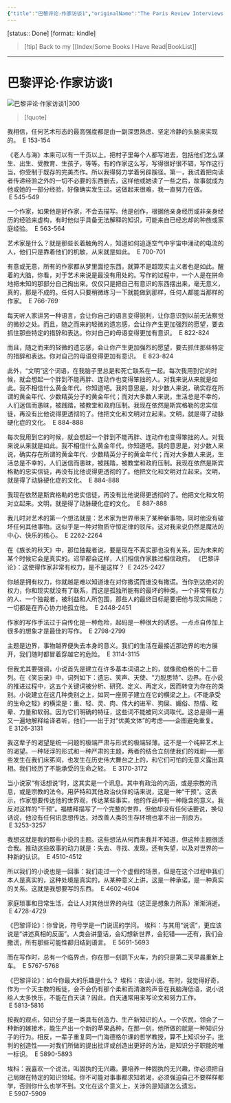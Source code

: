 ```yaml
---
{"title":"巴黎评论·作家访谈1","originalName":"The Paris Review Interviews Vol.1","author":"[美]《巴黎评论》编辑部","transAuthor":"黄昱宁 等","publisher":"人民文学出版社","rating":9,"RelatedBooks":"小说机杼,漫长的星期六,文学讲稿,不负责任的自我,最接近生活的事物,小于一,内心活动,小说课,天真的和感伤的小说家,加西亚·马尔克斯访谈录","ISBN":9787020074020,"type":"ReadNote","link":"https://book.douban.com/subject/6712407","cover":"https://img9.doubanio.com/view/subject/l/public/s7019839.jpg","pages":380,"publishDate":"2012-2","EndDate":"2021-08-08","alias":null,"pageprogress":null,"banner_icon":"📖","banner":"https://img9.doubanio.com/view/subject/l/public/s7019839.jpg","dg-publish":true,"permalink":"/BookNotes/巴黎评论·作家访谈1/","dgPassFrontmatter":true,"noteIcon":""}
---
```


[status:: Done]
[format:: kindle]

>[!tip] Back to my [[Index/Some Books I Have Read\|BookList]]

---
# 巴黎评论·作家访谈1

![巴黎评论·作家访谈1|300](https://img9.doubanio.com/view/subject/l/public/s7019839.jpg)

>[!quote]

我相信，任何艺术形态的最高强度都是由一副深思熟虑、坚定冷静的头脑来实现的。
 E 153-154   

《老人与海》本来可以有一千页以上，把村子里每个人都写进去，包括他们怎么谋生、出生、受教育、生孩子，等等。有的作家这么写，写得很好很不错，写作这行当，你受制于既存的完美杰作。所以我得努力学着另辟蹊径。第一，我试着把向读者传递经验之外的一切不必要的东西删去，这样他或她读了一些之后，故事就成为他或她的一部分经验，好像确实发生过。这做起来很难，我一直努力在做。
 E 545-549   

一个作家，如果他是好作家，不会去描写。他是创作，根据他亲身经历或非亲身经历的经验来虚构，有时他似乎具备无法解释的知识，可能来自已经忘却的种族或家庭经验。
 E 563-564   

艺术家是什么？就是那些长着触角的人，知道如何追逐空气中宇宙中涌动的电流的人，他们只是靠着他们的机敏，从来就是如此。
 E 700-701   

有意或无意，所有的作家都从梦里面挖东西，就算不是超现实主义者也是如此。醒着的大脑，你看，对于艺术来说是最没有用处的。写作的过程中，一个人是在拼命地把未知的那部分自己掏出来。仅仅只是把自己有意识的东西摆出来，毫无意义，真的，那是不成的。任何人只要稍微练习一下就能做到那样，任何人都能当那样的作家。
 E 766-769   

每天听人家讲另一种语言，会让你自己的语言变得锐利，让你意识到以前无法察觉的微妙之处。而且，随之而来的轻微的遗忘感，会让你产生更加强烈的愿望，要去抓住那些特定的措辞和表达。你对自己的母语变得更加有意识。
 E 822-824   

而且，随之而来的轻微的遗忘感，会让你产生更加强烈的愿望，要去抓住那些特定的措辞和表达。你对自己的母语变得更加有意识。
 E 823-824   

此外，“文明”这个词语，在我脑子里总是和死亡联系在一起。每次我用到它的时候，就会想起一个胖到不能再胖、连动作也变得笨拙的人。对我来说从来就是如此。我不相信什么黄金年代，你知道吧。我的意思是，对少数人来说，确实存在所谓的黄金年代、少数精英分子的黄金年代；而对大多数人来说，生活总是不幸的，人们迷信而愚昧，被践踏，被教堂和政府压制。我现在依然是斯宾格勒的忠实信徒，再没有比他说得更透彻的了。他把文化和文明对立起来。文明，就是得了动脉硬化症的文化。
 E 884-888   

每次我用到它的时候，就会想起一个胖到不能再胖、连动作也变得笨拙的人。对我来说从来就是如此。我不相信什么黄金年代，你知道吧。我的意思是，对少数人来说，确实存在所谓的黄金年代、少数精英分子的黄金年代；而对大多数人来说，生活总是不幸的，人们迷信而愚昧，被践踏，被教堂和政府压制。我现在依然是斯宾格勒的忠实信徒，再没有比他说得更透彻的了。他把文化和文明对立起来。文明，就是得了动脉硬化症的文化。
 E 884-888   

我现在依然是斯宾格勒的忠实信徒，再没有比他说得更透彻的了。他把文化和文明对立起来。文明，就是得了动脉硬化症的文化。
 E 887-888    

我儿时对艺术的第一个想法就是：艺术家为世界带来了某种新事物，同时他没有破坏任何其他事物。这似乎是一种对物质守恒定律的驳斥。这对我来说仍然是魔法的中心、快乐的核心。
 E 2262-2264   

在《族长的秋天》中，那位独裁者说，要是现在不真实那也没有关系，因为未来的某个时候它会是真实的。迟早都会这样，人们相信作家胜过相信政府。 《巴黎评论》：这使得作家非常有权力，是不是这样？
 E 2425-2427   

你越是拥有权力，你就越是难以知道谁在对你撒谎而谁没有撒谎。当你到达绝对的权力，你和现实就没有了联系，而这是孤独所能有的最坏的种类。一个非常有权力的人、一个独裁者，被利益和人所包围，那些人的最终目标是要把他与现实隔绝；一切都是在齐心协力地孤立他。
 E 2448-2451   

作家的写作手法过于自传化是一种危险，起码是一种很大的诱惑。一点点自传加上很多的想象才是最佳的写作。
 E 2798-2799   

主题是边界，事物越界便失去本身的意义。我们的生活在最接近那边界的地方展开，我们随时都冒着穿越它的危险。
 E 3114-3115   

但我尤其要强调，小说首先是建立在许多基本词语之上的，就像勋伯格的十二音列。在《笑忘录》中，词列如下：遗忘、笑声、天使、“力脱思特”、边界。在小说的推进过程中，这五个关键词被分析、研究、定义、再定义，因而转变为存在的类别。小说建立在这几种类别之上，如同一座房子建立在它的横梁之上。《不能承受的生命之轻》的横梁是：重、轻、灵、肉、伟大的进军、狗屎、媚俗、热情、眩晕、力量和软弱。因为它们明确的特征，这些词不能被同义词取代。这总是得一遍又一遍地解释给译者听，他们——出于对“优美文体”的考虑——企图避免重复。
 E 3126-3131   

我这辈子的渴望是统一问题的极端严肃与形式的极端轻薄。这不是一个纯粹艺术上的渴望。一种轻浮的形式和一种严肃的主题，两者的结合立刻使我们的戏剧——那些发生在我们床笫间，也发生在历史伟大舞台之上的，和它们可怕的无意义露出真相。我们经历了不能承受的生命之轻。
 E 3170-3172   

当小说家“有话想说”时，这其实是一个讯息。其中有政治的内涵，或是宗教的讯息，或是宗教的法令。用萨特和其他政治伙伴的话来说，这是一种“干预”。这表示，作家想要传达他的世界观，传达某些事实，他的作品中有一种隐含的意义。我反对这样的“干预”。福楼拜描写了一个完整的世界，但他却没有任何话要说，换句话说，他没有任何讯息想传达，对改善人类的生存环境也拿不出一剂良方。
 E 3253-3257   

我想这就是我的那些小说的主题。这些想法从何而来我并不知道，但这种主题很适合我。推动这些故事的动力就是：失去、寻找、发现，还有失望，以及对世界的一种新的认识。
 E 4510-4512    

所以我们的小说也是一回事：我们走过一个个虚假的场景，但是在这个过程中我们本人是真实的，这种处境是真实的，从某种意义上讲，这是一种承诺，是一种真实的关系。这就是我想要写的东西。
 E 4602-4604   

家庭琐事和日常生活，会让人对其他世界的向往（这正是想象力所系）渐渐消逝。
 E 4728-4729   

《巴黎评论》：你曾说，符号学是一门说谎的学问。 埃科：与其用“说谎”，更应该说是“讲述真相的反面”。人类会讲童话，会幻想新世界，会犯错——还有，我们会撒谎，所有那些可能性都归结到语言。
 E 5691-5693   

而在写作时，总有一个临界点，你在那一刻跳下火车，为的只是第二天早晨重新上车。
 E 5767-5768   

《巴黎评论》：如今你最大的乐趣是什么？ 埃科：夜读小说。有时，我觉得好奇，作为一个天主教的叛徒，会不会仍有那个柔和而清澈的声音在我脑海低语，说小说给人太多快乐，不能在白天读？因此，白天通常用来写论文和努力工作。
 E 5813-5816 

按我的观点，知识分子是一类具有创造力、生产新知识的人。一个农民，领会了一种新的嫁接术，能生产出一个新的苹果品种，在那一刻，他所做的就是一种知识分子的行为。相反，一辈子重复同一门海德格尔课的哲学教授，算不上知识分子。批判的创造性——对我们所做的提出批评或创造出更好的方法，是知识分子职能的唯一标识。
 E 5890-5893   

埃科：我喜欢一个说法，叫固执的无兴趣。要培养一种固执的无兴趣，你必须把自己局限在特定的知识领域。你不可能对事事都求知若渴，必须强迫自己不要样样都学，否则你什么也学不到。文化在这个意义上，关涉的是知道怎么遗忘。
 E 5907-5909

